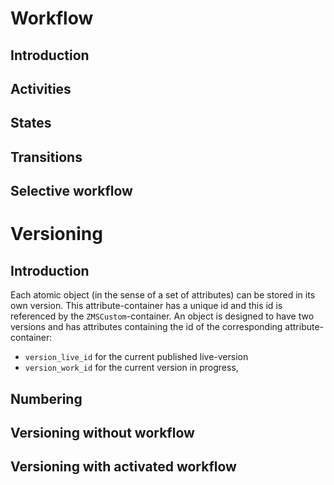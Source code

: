 # Workflow
## Introduction
## Activities
## States
## Transitions
## Selective workflow

# Versioning
## Introduction
Each atomic object (in the sense of a set of attributes) can be stored in its own version.
This attribute-container has a unique id and this id is referenced by the `ZMSCustom`-container.
An object is designed to have two versions and has attributes containing the id of the corresponding attribute-container:
* `version_live_id` for the current published live-version
* `version_work_id` for the current version in progress, 
## Numbering
## Versioning without workflow
## Versioning with activated workflow